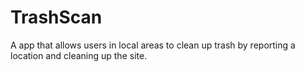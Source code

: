 # TrashScan
A app that allows users in local areas to clean up trash by reporting a location and cleaning up the site. 
